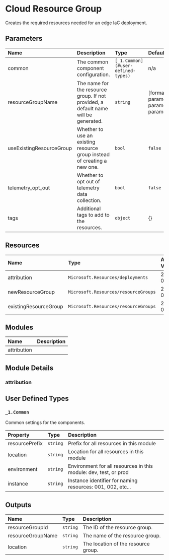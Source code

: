 <!-- BEGIN_BICEP_DOCS -->
<!-- markdown-table-prettify-ignore-start -->
<!-- markdownlint-disable MD033 -->

# Cloud Resource Group

Creates the required resources needed for an edge IaC deployment.

## Parameters

|Name|Description|Type|Default|Required|
| :--- | :--- | :--- | :--- | :--- |
|common|The common component configuration.|`[_1.Common](#user-defined-types)`|n/a|yes|
|resourceGroupName|The name for the resource group. If not provided, a default name will be generated.|`string`|[format('rg-{0}-{1}-{2}', parameters('common').resourcePrefix, parameters('common').environment, parameters('common').instance)]|no|
|useExistingResourceGroup|Whether to use an existing resource group instead of creating a new one.|`bool`|`false`|no|
|telemetry_opt_out|Whether to opt out of telemetry data collection.|`bool`|`false`|no|
|tags|Additional tags to add to the resources.|`object`|{}|no|

## Resources

|Name|Type|API Version|
| :--- | :--- | :--- |
|attribution|`Microsoft.Resources/deployments`|2020-06-01|
|newResourceGroup|`Microsoft.Resources/resourceGroups`|2022-09-01|
|existingResourceGroup|`Microsoft.Resources/resourceGroups`|2022-09-01|

## Modules

|Name|Description|
| :--- | :--- |
|attribution||

## Module Details

### attribution

## User Defined Types

### `_1.Common`

Common settings for the components.

|Property|Type|Description|
| :--- | :--- | :--- |
|resourcePrefix|`string`|Prefix for all resources in this module|
|location|`string`|Location for all resources in this module|
|environment|`string`|Environment for all resources in this module: dev, test, or prod|
|instance|`string`|Instance identifier for naming resources: 001, 002, etc...|

## Outputs

|Name|Type|Description|
| :--- | :--- | :--- |
|resourceGroupId|`string`|The ID of the resource group.|
|resourceGroupName|`string`|The name of the resource group.|
|location|`string`|The location of the resource group.|

<!-- markdown-table-prettify-ignore-end -->
<!-- END_BICEP_DOCS -->
